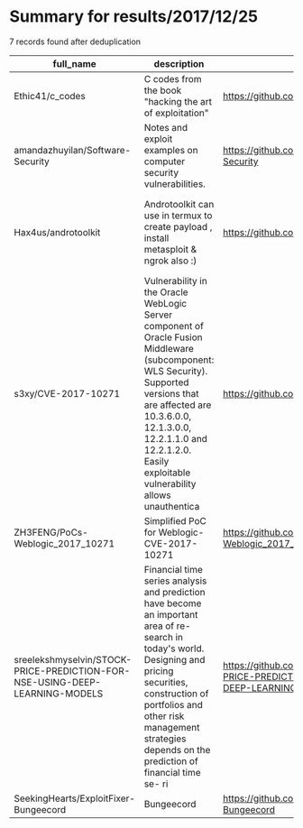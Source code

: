 
# Summary for results/2017/12/25
    
7 records found after deduplication

| full_name | description | html_url | matched_list | matched_count | pushed_at | size | stargazers_count | language | forks_count | vul_ids |
|-----------------------------------------------------------------------------|------------------------------------------------------------------------------------------------------------------------------------------------------------------------------------------------------------------------------------------------------------------|------------------------------------------------------------------------------------------------|-----------------------------------------------------------------------------|-----------------|---------------------------|--------|--------------------|------------|---------------|--------------------|
| Ethic41/c_codes | C codes from the book "hacking the art of exploitation" | https://github.com/Ethic41/c_codes | ['exploit'] | 1 | 2017-12-25 16:39:16+00:00 | 104 | 0 | C | 0 | [] |
| amandazhuyilan/Software-Security | Notes and exploit examples on computer security vulnerabilities. | https://github.com/amandazhuyilan/Software-Security | ['exploit'] | 1 | 2017-12-25 02:03:54+00:00 | 46280 | 0 | C | 1 | [] |
| Hax4us/androtoolkit | Androtoolkit can use in termux to create payload , install metasploit & ngrok also :) | https://github.com/Hax4us/androtoolkit | ['metasploit module OR metasploit payload', 'metasploit module OR payload'] | 2 | 2017-12-25 09:48:24+00:00 | 14 | 37 | Shell | 14 | [] |
| s3xy/CVE-2017-10271 | Vulnerability in the Oracle WebLogic Server component of Oracle Fusion Middleware (subcomponent: WLS Security). Supported versions that are affected are 10.3.6.0.0, 12.1.3.0.0, 12.2.1.1.0 and 12.2.1.2.0. Easily exploitable vulnerability allows unauthentica | https://github.com/s3xy/CVE-2017-10271 | ['cve-2', 'exploit'] | 2 | 2017-12-25 06:21:23+00:00 | 3 | 24 | Python | 9 | ['CVE-2017-10271'] |
| ZH3FENG/PoCs-Weblogic_2017_10271 | Simplified PoC for Weblogic-CVE-2017-10271 | https://github.com/ZH3FENG/PoCs-Weblogic_2017_10271 | ['cve poc'] | 1 | 2017-12-25 13:23:32+00:00 | 227 | 3 | Java | 2 | ['CVE-2017-10271'] |
| sreelekshmyselvin/STOCK-PRICE-PREDICTION-FOR-NSE-USING-DEEP-LEARNING-MODELS | Financial time series analysis and prediction have become an important area of re- search in today's world. Designing and pricing securities, construction of portfolios and other risk management strategies depends on the prediction of financial time se- ri | https://github.com/sreelekshmyselvin/STOCK-PRICE-PREDICTION-FOR-NSE-USING-DEEP-LEARNING-MODELS | ['exploit'] | 1 | 2017-12-25 15:59:01+00:00 | 1 | 10 | | 0 | [] |
| SeekingHearts/ExploitFixer-Bungeecord | Bungeecord | https://github.com/SeekingHearts/ExploitFixer-Bungeecord | ['exploit'] | 1 | 2017-12-25 23:02:03+00:00 | 4 | 0 | Java | 0 | [] |
